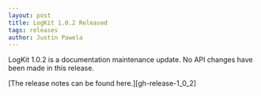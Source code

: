 ```yaml
---
layout: post
title: LogKit 1.0.2 Released
tags: releases
author: Justin Pawela
---
```


LogKit 1.0.2 is a documentation maintenance update. No API changes have been made in this release.

[The release notes can be found here.][gh-release-1_0_2]
